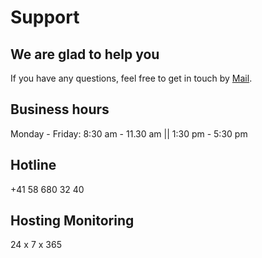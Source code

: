 # Support

## We are glad to help you

If you have any questions, feel free to get in touch by [Mail](mailto:support@snowflake.ch).


## Business hours

Monday - Friday: 8:30 am - 11.30 am || 1:30 pm - 5:30 pm

## Hotline

+41 58 680 32 40

## Hosting Monitoring 

24 x 7 x 365

